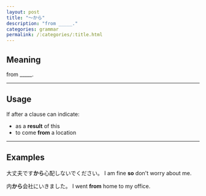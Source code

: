 ```yaml
---
layout: post
title: "〜から"
description: "from _____."
categories: grammar
permalink: /:categories/:title.html
---
```


## Meaning

from _____.

---

## Usage

If after a clause can indicate:

* as a **result** of this
* to come **from** a location

---

## Examples

大丈夫です**から**心配しないでください。
I am fine **so** don't worry about me.


内**から**会社にいきました。
I went **from** home to my office.